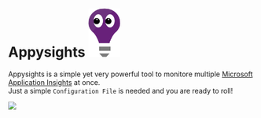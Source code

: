 # Appysights <img src="src/Appysights/Assets/Appysights.png" width="65" /> 

Appysights is a simple yet very powerful tool to monitore multiple [Microsoft Application Insights](https://docs.microsoft.com/en-us/azure/azure-monitor/app/app-insights-overview)  at once. <br/>
Just a simple `Configuration File` is needed and you are ready to roll!
 

![](src/Appysights/Assets/Showcase.gif)
